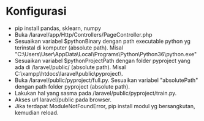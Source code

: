 # Konfigurasi

- pip install pandas, sklearn, numpy
- Buka /laravel/app/Http/Controllers/PageController.php
- Sesuaikan variabel $pythonBinary dengan path executable python yg terinstal di komputer (absolute path). Misal "C:\Users\User\AppData\Local\Programs\Python\Python36\python.exe"
- Sesuaikan variabel $pythonProjectPath dengan folder pyproject yang ada di /laravel/public/ (absolute path). Misal C:\xampp\htdocs\laravel\public\pyproject\\.
- Buka /laravel/public/pyproject/full.py. Sesuaikan variabel "absolutePath" dengan path folder pyproject (absolute path).
- Lakukan hal yang sasma pada /laravel/public/pyproject/train.py.
- Akses url laravel/public pada browser.
- Jika terdapat ModuleNotFoundError, pip install modul yg bersangkutan, kemudian reload.